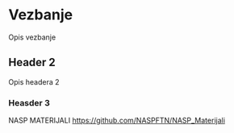 # Vezbanje

Opis vezbanje

## Header 2

Opis headera 2

### Heasder 3

NASP MATERIJALI https://github.com/NASPFTN/NASP_Materijali
